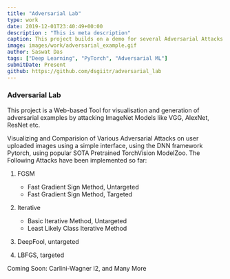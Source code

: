 ```yaml
---
title: "Adversarial Lab"
type: work
date: 2019-12-01T23:40:49+00:00
description : "This is meta description"
caption: This project builds on a demo for several Adversarial Attacks on ImageNet Classifier Models.
image: images/work/adversarial_example.gif
author: Saswat Das
tags: ["Deep Learning", "PyTorch", "Adversarial ML"]
submitDate: Present
github: https://github.com/dsgiitr/adversarial_lab
---
```

### Adversarial Lab

This project is a Web-based Tool for visualisation and generation of adversarial examples by attacking ImageNet Models like VGG, AlexNet, ResNet etc.

Visualizing and Comparision of Various Adversarial Attacks on user uploaded images using a simple interface, using the DNN framework Pytorch, using popular SOTA Pretrained TorchVision ModelZoo. The Following Attacks have been implemented so far:

1. FGSM
	* Fast Gradient Sign Method, Untargeted
	* Fast Gradient Sign Method, Targeted

2. Iterative
	* Basic Iterative Method, Untargeted
	* Least Likely Class Iterative Method

3. DeepFool, untargeted

4. LBFGS, targeted

Coming Soon: Carlini-Wagner l2, and Many More